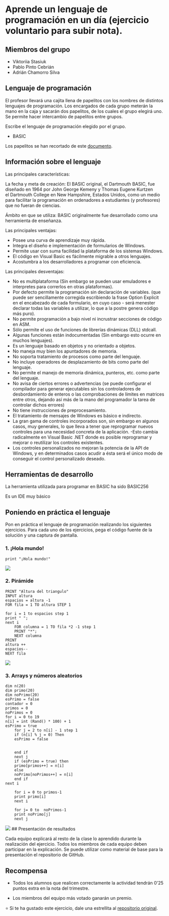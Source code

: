 # Aprende un lenguaje de programación en un día (ejercicio voluntario para subir nota).


## Miembros del grupo

* Viktoriia Stasiuk
* Pablo Pinto Cebrián
* Adrián Chamorro Silva

## Lenguaje de programación

El profesor llevará una cajita llena de papelitos con los nombres de distintos lenguajes de programación. Los encargados de cada grupo meterán la mano en la caja y sacarán dos papelitos, de los cuales el grupo elegirá uno. Se permite hacer intercambio de papelitos entre grupos.

Escribe el lenguaje de programación elegido por el grupo.

* BASIC

Los papelitos se han recortado de este [documento](lenguajes_de_programacion.pdf).

## Información sobre el lenguaje

Las principales características: 

La fecha y meta de creación:
El BASIC original, el Dartmouth BASIC, fue diseñado en 1964 por John George Kemeny y Thomas Eugene Kurtzen el Dartmouth College en New Hampshire, Estados Unidos, como un medio para facilitar la programación en ordenadores a estudiantes (y profesores) que no fueran de ciencias.

Ámbito en que se utiliza:
BASIC originalmente fue desarrollado como una herramienta de enseñanza. 

Las principales ventajas:
* Posee una curva de aprendizaje muy rápida.
* Integra el diseño e implementación de formularios de Windows.
* Permite usar con suma facilidad la plataforma de los sistemas Windows.
* El código en Visual Basic es fácilmente migrable a otros lenguajes.
* Acostumbra a los desarrolladores a programar con eficiencia.

Las principales desventajas:
* No es multiplataforma (Sin embargo se pueden usar emuladores e interpretes para correrlos en otras plataformas).
* Por defecto permite la programación sin declaración de variables. (que puede ser sencillamente corregida escribiendo la frase  Option Explicit en el encabezado de cada formulario, en cuyo caso - será menester declarar todas las variables a utilizar, lo que a la postre genera código más puro).
* No permite programación a bajo nivel ni incrustrar secciones de código en ASM.
* Sólo permite el uso de funciones de librerías dinámicas (DLL) stdcall.
* Algunas funciones están indocumentadas (Sin embargo esto ocurre en muchos lenguajes).
* Es un lenguaje basado en objetos y no orientado a objetos.
* No maneja muy bien los apuntadores de memoria.
* No soporta tratamiento de procesos como parte del lenguaje.
* No incluye operadores de desplazamiento de bits como parte del lenguaje.
* No permite el manejo de memoria dinámica, punteros, etc. como parte del lenguaje.
* No avisa de ciertos errores o advertencias (se puede configurar el compilador para generar ejecutables sin los controladores de desbordamiento de enteros o las comprobaciones de límites en matrices entre otros, dejando así más de la mano del programador la tarea de controlar dichos errores)
* No tiene instrucciones de preprocesamiento.
* El tratamiento de mensajes de Windows es básico e indirecto.
* La gran gama de controles incorporados son, sin embargo en algunos casos, muy generales, lo que lleva a tener que reprogramar nuevos controles para una necesidad concreta de la aplicación. -Esto cambia radicalmente en Visual Basic .NET donde es posible reprogramar y mejorar o reutilizar los controles existentes.
* Los controles personalizados no mejoran la potencia de la API de Windows, y en determinados casos acudir a ésta será el único modo de conseguir el control personalizado deseado.

## Herramientas de desarrollo

La herramienta utilizada para programar en BASIC ha sido BASIC256

Es un IDE muy básico

## Poniendo en práctica el lenguaje

Pon en práctica el lenguaje de programación realizando los siguientes ejercicios. Para cada uno de los ejercicios, pega el código fuente de la solución y una captura de pantalla.

### 1. ¡Hola mundo!

```BASIC
print "¡Hola mundo!"
```
<img src="imagenes/holamundoBasic.png">

### 2. Pirámide

```BASIC
PRINT "Altura del triangulo"
INPUT altura
espacios = altura -1
FOR fila = 1 TO altura STEP 1

for i = 1 to espacios step 1
print " ";
next i
	FOR columna = 1 TO fila *2 -1 step 1
	PRINT "*";
	NEXT columna
PRINT
altura ++
espacios--
NEXT fila
```
<img src="imagenes/Piramide.png">

### 3. Arrays y números aleatorios

```BASIC
dim n(20)
dim primo(20)
dim noPrimo(20)
esPrimo = false
contador = 0
primos = 0
noPrimos = 0
for i = 0 to 19
n[i] = int (Rand() * 100) + 1
esPrimo = true 
	for j = 2 to n[i] - 1 step 1
	if (n[i] % j = 0) Then
	esPrimo = false

	
	end if
	next j
	if (esPrimo = true) then
	primo[primos++] = n[i]
	else 
	noPrimo[noPrimos++] = n[i]
	end if
next i

	for i = 0 to primos-1
	print primo[i]
	next i
	
	for j= 0 to  noPrimos-1
	print noPrimo[j] 
	next j
```
<img src="imagenes/Primos.png">
## Presentación de resultados

Cada equipo explicará al resto de la clase lo aprendido durante la realización del ejercicio. Todos los miembros de cada equipo deben participar en la explicación. Se puede utilizar como material de base para la presentación el repositorio de GitHub.

## Recompensa

* Todos los alumnos que realicen correctamente la actividad tendrán 0'25 puntos extra en la nota del trimestre.

* Los miembros del equipo más votado ganarán un premio.

:star: Si te ha gustado este ejercicio, dale una estrellita al [repositorio original](https://github.com/LuisJoseSanchez/aprende-un-lenguaje-en-un-dia).

